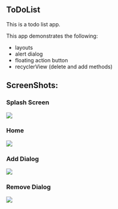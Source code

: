 ## ToDoList
This is a todo list app.

This app demonstrates the following:
+ layouts
+ alert dialog
+ floating action button
+ recyclerView (delete and add methods)

## ScreenShots:

### Splash Screen

![](screenshots/splash_screen.jpg)

### Home

![](screenshots/home_screen.jpg)


### Add Dialog

![](screenshots/add_dialog.jpg)

### Remove Dialog

![](screenshots/delete_dialog.jpg)
